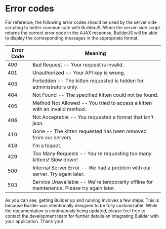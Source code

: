 # Error codes

For reference, the following error codes should be used by the server side scripting to better communicate with BuilderJS. When the server-side script returns the correct error code in the AJAX response, BuilderJS will be able to display the corresponding messages in the appropriate format.

Error Code | Meaning
---------- | -------
400 | Bad Request -- Your request is invalid.
401 | Unauthorized -- Your API key is wrong.
403 | Forbidden -- The kitten requested is hidden for administrators only.
404 | Not Found -- The specified kitten could not be found.
405 | Method Not Allowed -- You tried to access a kitten with an invalid method.
406 | Not Acceptable -- You requested a format that isn't json.
410 | Gone -- The kitten requested has been removed from our servers.
418 | I'm a teapot.
429 | Too Many Requests -- You're requesting too many kittens! Slow down!
500 | Internal Server Error -- We had a problem with our server. Try again later.
503 | Service Unavailable -- We're temporarily offline for maintenance. Please try again later.

<aside class="notice">
As you can see, getting Builder up and running involves a few steps. This is because Builder was intentionally designed to be fully customizable. While the documentation is continuously being updated, please feel free to contact the development team for further details on integrating Builder with your application. Thank you!
</aside>